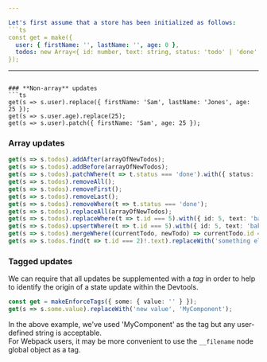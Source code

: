 ```yaml
---

Let's first assume that a store has been initialized as follows:
```ts
const get = make({
  user: { firstName: '', lastName: '', age: 0 },
  todos: new Array<{ id: number, text: string, status: 'todo' | 'done' }>()
});
```
---
```

### **Non-array** updates
```ts
get(s => s.user).replace({ firstName: 'Sam', lastName: 'Jones', age: 25 });
get(s => s.user.age).replace(25);
get(s => s.user).patch({ firstName: 'Sam', age: 25 });
```

### **Array** updates
```ts
get(s => s.todos).addAfter(arrayOfNewTodos);
get(s => s.todos).addBefore(arrayOfNewTodos);
get(s => s.todos).patchWhere(t => t.status === 'done').with({ status: 'todo' });
get(s => s.todos).removeAll();
get(s => s.todos).removeFirst();
get(s => s.todos).removeLast();
get(s => s.todos).removeWhere(t => t.status === 'done');
get(s => s.todos).replaceAll(arrayOfNewTodos);
get(s => s.todos).replaceWhere(t => t.id === 5).with({ id: 5, text: 'bake cookies', status: 'todo' });
get(s => s.todos).upsertWhere(t => t.id === 5).with({ id: 5, text: 'bake cookies', status: 'todo' });
get(s => s.todos).mergeWhere((currentTodo, newTodo) => currentTodo.id === newTodo.id).with(arrayOfNewTodos);
get(s => s.todos.find(t => t.id === 2)!.text).replaceWith('something else');
```

### **Tagged** updates ###
We can require that all updates be supplemented with a *tag* in order to help to identify the origin of a state update within the Devtools.  
```ts
const get = makeEnforceTags({ some: { value: '' } });
get(s => s.some.value).replaceWith('new value', 'MyComponent');
```
In the above example, we've used 'MyComponent' as the tag but any user-defined string is acceptable.  
For Webpack users, it may be more convenient to use the `__filename` node global object as a tag.  
